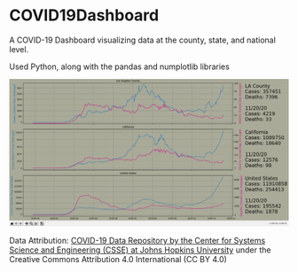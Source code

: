 # COVID19Dashboard

A COVID-19 Dashboard visualizing data at the county, state, and national level.

Used Python, along with the pandas and numplotlib libraries

<img src="images/screenshot.PNG">

Data Attribution: [COVID-19 Data Repository by the Center for Systems Science and Engineering (CSSE) at Johns Hopkins University](https://github.com/CSSEGISandData/COVID-19) under the Creative Commons Attribution 4.0 International (CC BY 4.0)
